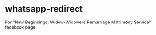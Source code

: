 # whatsapp-redirect
For "New Beginnings: Widow-Widowers Remarriage Matrimony Service" facebook page
